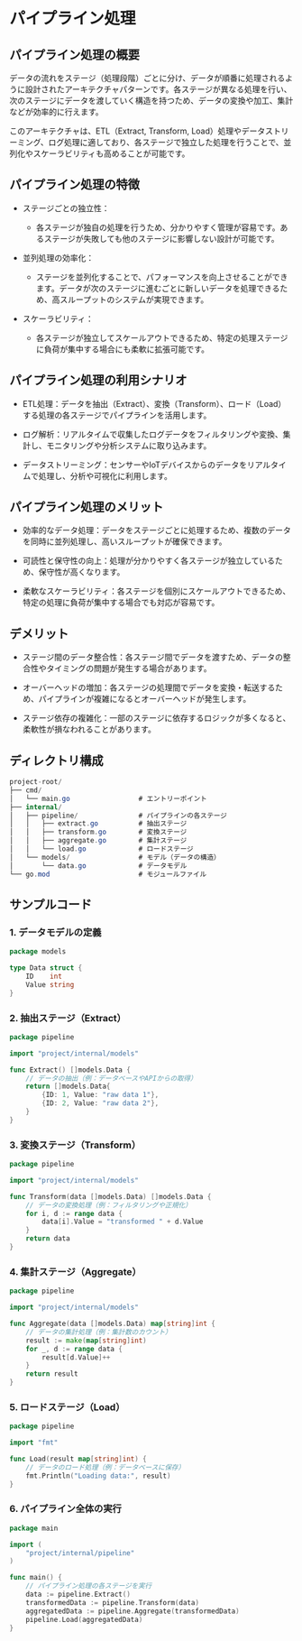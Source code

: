 # パイプライン処理

## パイプライン処理の概要

データの流れをステージ（処理段階）ごとに分け、データが順番に処理されるように設計されたアーキテクチャパターンです。各ステージが異なる処理を行い、次のステージにデータを渡していく構造を持つため、データの変換や加工、集計などが効率的に行えます。

このアーキテクチャは、ETL（Extract, Transform, Load）処理やデータストリーミング、ログ処理に適しており、各ステージで独立した処理を行うことで、並列化やスケーラビリティも高めることが可能です。

## パイプライン処理の特徴

- ステージごとの独立性：
  - 各ステージが独自の処理を行うため、分かりやすく管理が容易です。あるステージが失敗しても他のステージに影響しない設計が可能です。

- 並列処理の効率化：
  - ステージを並列化することで、パフォーマンスを向上させることができます。データが次のステージに進むごとに新しいデータを処理できるため、高スループットのシステムが実現できます。

- スケーラビリティ：
  - 各ステージが独立してスケールアウトできるため、特定の処理ステージに負荷が集中する場合にも柔軟に拡張可能です。

## パイプライン処理の利用シナリオ

- ETL処理：データを抽出（Extract）、変換（Transform）、ロード（Load）する処理の各ステージでパイプラインを活用します。

- ログ解析：リアルタイムで収集したログデータをフィルタリングや変換、集計し、モニタリングや分析システムに取り込みます。

- データストリーミング：センサーやIoTデバイスからのデータをリアルタイムで処理し、分析や可視化に利用します。

## パイプライン処理のメリット

- 効率的なデータ処理：データをステージごとに処理するため、複数のデータを同時に並列処理し、高いスループットが確保できます。

- 可読性と保守性の向上：処理が分かりやすく各ステージが独立しているため、保守性が高くなります。

- 柔軟なスケーラビリティ：各ステージを個別にスケールアウトできるため、特定の処理に負荷が集中する場合でも対応が容易です。

## デメリット

- ステージ間のデータ整合性：各ステージ間でデータを渡すため、データの整合性やタイミングの問題が発生する場合があります。

- オーバーヘッドの増加：各ステージの処理間でデータを変換・転送するため、パイプラインが複雑になるとオーバーヘッドが発生します。

- ステージ依存の複雑化：一部のステージに依存するロジックが多くなると、柔軟性が損なわれることがあります。

## ディレクトリ構成

```csharp
project-root/
├── cmd/
│   └── main.go                 # エントリーポイント
├── internal/
│   ├── pipeline/               # パイプラインの各ステージ
│   │   ├── extract.go          # 抽出ステージ
│   │   ├── transform.go        # 変換ステージ
│   │   ├── aggregate.go        # 集計ステージ
│   │   └── load.go             # ロードステージ
│   └── models/                 # モデル（データの構造）
│       └── data.go             # データモデル
└── go.mod                      # モジュールファイル
```

## サンプルコード

### 1. データモデルの定義

```go:internal/models/data.go
package models

type Data struct {
    ID    int
    Value string
}
```

### 2. 抽出ステージ（Extract）

```go:internal/pipeline/extract.go
package pipeline

import "project/internal/models"

func Extract() []models.Data {
    // データの抽出（例：データベースやAPIからの取得）
    return []models.Data{
        {ID: 1, Value: "raw data 1"},
        {ID: 2, Value: "raw data 2"},
    }
}
```

### 3. 変換ステージ（Transform）

```go:internal/pipeline/transform.go
package pipeline

import "project/internal/models"

func Transform(data []models.Data) []models.Data {
    // データの変換処理（例：フィルタリングや正規化）
    for i, d := range data {
        data[i].Value = "transformed " + d.Value
    }
    return data
}
```

### 4. 集計ステージ（Aggregate）

```go:internal/pipeline/aggregate.go
package pipeline

import "project/internal/models"

func Aggregate(data []models.Data) map[string]int {
    // データの集計処理（例：集計数のカウント）
    result := make(map[string]int)
    for _, d := range data {
        result[d.Value]++
    }
    return result
}
```

### 5. ロードステージ（Load）

```go:internal/pipeline/load.go
package pipeline

import "fmt"

func Load(result map[string]int) {
    // データのロード処理（例：データベースに保存）
    fmt.Println("Loading data:", result)
}
```

### 6. パイプライン全体の実行

```go:cmd/main.go
package main

import (
    "project/internal/pipeline"
)

func main() {
    // パイプライン処理の各ステージを実行
    data := pipeline.Extract()
    transformedData := pipeline.Transform(data)
    aggregatedData := pipeline.Aggregate(transformedData)
    pipeline.Load(aggregatedData)
}
```


